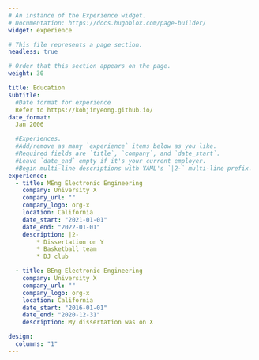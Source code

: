 ```yaml
---
# An instance of the Experience widget.
# Documentation: https://docs.hugoblox.com/page-builder/
widget: experience

# This file represents a page section.
headless: true

# Order that this section appears on the page.
weight: 30

title: Education
subtitle:
  #Date format for experience
  Refer to https://kohjinyeong.github.io/
date_format:
  Jan 2006

  #Experiences.
  #Add/remove as many `experience` items below as you like.
  #Required fields are `title`, `company`, and `date_start`.
  #Leave `date_end` empty if it's your current employer.
  #Begin multi-line descriptions with YAML's `|2-` multi-line prefix.
experience:
  - title: MEng Electronic Engineering
    company: University X
    company_url: ""
    company_logo: org-x
    location: California
    date_start: "2021-01-01"
    date_end: "2022-01-01"
    description: |2-
        * Dissertation on Y
        * Basketball team
        * DJ club

  - title: BEng Electronic Engineering
    company: University X
    company_url: ""
    company_logo: org-x
    location: California
    date_start: "2016-01-01"
    date_end: "2020-12-31"
    description: My dissertation was on X

design:
  columns: "1"
---
```


